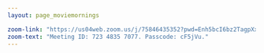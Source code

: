 ```yaml
---
layout: page_moviemornings

zoom-link: "https://us04web.zoom.us/j/75846435352?pwd=Enh5bcI6bz2TagpXxc0f3b8LgCg6NU.1"
zoom-text: "Meeting ID: 723 4835 7077. Passcode: cF5jVu."
---
```

